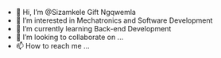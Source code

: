 - 👋 Hi, I’m @Sizamkele Gift Ngqwemla
- 👀 I’m interested in Mechatronics and Software Development
- 🌱 I’m currently learning Back-end Development
- 💞️ I’m looking to collaborate on ...
- 📫 How to reach me ...

<!---
sizamkelegift/sizamkelegift is a ✨ special ✨ repository because its `README.md` (this file) appears on your GitHub profile.
You can click the Preview link to take a look at your changes.
--->
